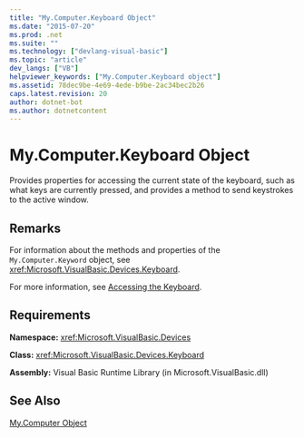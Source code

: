 ```yaml
---
title: "My.Computer.Keyboard Object"
ms.date: "2015-07-20"
ms.prod: .net
ms.suite: ""
ms.technology: ["devlang-visual-basic"]
ms.topic: "article"
dev_langs: ["VB"]
helpviewer_keywords: ["My.Computer.Keyboard object"]
ms.assetid: 78dec9be-4e69-4ede-b9be-2ac34bec2b26
caps.latest.revision: 20
author: dotnet-bot
ms.author: dotnetcontent
---
```

# My.Computer.Keyboard Object
Provides properties for accessing the current state of the keyboard, such as what keys are currently pressed, and provides a method to send keystrokes to the active window.  
  
## Remarks  
 For information about the methods and properties of the `My.Computer.Keyword` object, see <xref:Microsoft.VisualBasic.Devices.Keyboard>.  
  
 For more information, see [Accessing the Keyboard](../../../visual-basic/developing-apps/programming/computer-resources/accessing-the-keyboard.md).  
  
## Requirements  
 **Namespace:** <xref:Microsoft.VisualBasic.Devices>  
  
 **Class:** <xref:Microsoft.VisualBasic.Devices.Keyboard>  
  
 **Assembly:** Visual Basic Runtime Library (in Microsoft.VisualBasic.dll)  
  
## See Also  
 [My.Computer Object](../../../visual-basic/language-reference/objects/my-computer-object.md)
